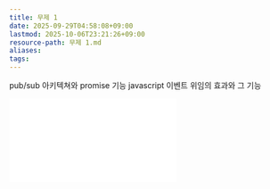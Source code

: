```yaml
---
title: 무제 1
date: 2025-09-29T04:58:08+09:00
lastmod: 2025-10-06T23:21:26+09:00
resource-path: 무제 1.md
aliases: 
tags: 
---
```

pub/sub 아키텍쳐와 promise 기능
javascript 이벤트 위임의 효과와 그 기능

![Drawing 2025-10-11 13.12.38.excalidraw](04.Excalidraw/Drawing%202025-10-11%2013.12.38.excalidraw.md)